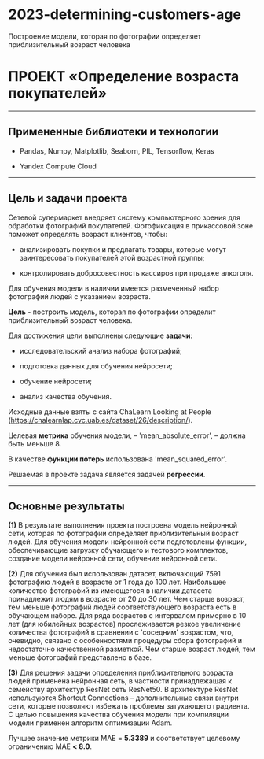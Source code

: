 # 2023-determining-customers-age
Построение модели, которая по фотографии определяет приблизительный возраст человека

# **ПРОЕКТ «Определение возраста покупателей»**

---

## **Примененные библиотеки и технологии**

* Pandas, Numpy, Matplotlib, Seaborn, PIL, Tensorflow, Keras

* Yandex Compute Cloud

---

## **Цель и задачи проекта**

Сетевой супермаркет внедряет систему компьютерного зрения для обработки фотографий покупателей. Фотофиксация в прикассовой зоне поможет определять возраст клиентов, чтобы:

 * анализировать покупки и предлагать товары, которые могут заинтересовать покупателей этой возрастной группы;

 * контролировать добросовестность кассиров при продаже алкоголя.

Для обучения модели в наличии имеется размеченный набор фотографий людей с указанием возраста.

**Цель** - построить модель, которая по фотографии определит приблизительный возраст человека.

Для достижения цели выполнены следующие **задачи**:

 * исследовательский анализ набора фотографий;

 * подготовка данных для обучения нейросети;

 * обучение нейросети;
 
 * анализ качества обучения.

Исходные данные взяты с сайта ChaLearn Looking at People (https://chalearnlap.cvc.uab.es/dataset/26/description/).

Целевая **метрика** обучения модели, – 'mean_absolute_error', – должна быть меньше 8.

В качестве **функции потерь** использована 'mean_squared_error'.

Решаемая в проекте задача является задачей **регрессии**.

---

## **Основные результаты**

**(1)** В результате выполнения проекта построена модель нейронной сети, которая по фотографии определяет приблизительный возраст людей. Для обучения модели нейронной сети подготовлены функции, обеспечивающие загрузку обучающего и тестового комплектов, создание модели нейронной сети, обучение нейронной сети.

**(2)** Для обучения был использован датасет, включающий 7591 фотографию людей в возрасте от 1 года до 100 лет. Наибольшее количество фотографий из имеющегося в наличии датасета принадлежит людям в возрасте от 20 до 30 лет. Чем старше возраст, тем меньше фотографий людей соответствующего возраста есть в обучающем наборе. Для ряда возрастов с интервалом примерно в 10 лет (для юбилейных возрастов) прослеживается резкое увеличение количества фотографий в сравнении с 'соседним' возрастом, что, очевидно, связано с особенностями процедуры сбора фотографий и недостаточно качественной разметкой. Чем старше возраст людей, тем меньше фотографий представлено в базе.

**(3)** Для решения задачи определения приблизительного возраста людей применена нейронная сеть, в частности принадлежащая к семейству архитектур ResNet сеть ResNet50. В архитектуре ResNet используются Shortcut Connections – дополнительные связи внутри сети, которые позволяют избежать проблемы затухающего градиента. С целью повышения качества обучения модели при компиляции модели применен алгоритм оптимизации Adam.

Лучшее значение метрики МАЕ = **5.3389** и соответствует целевому ограничению MAE **< 8.0**.
